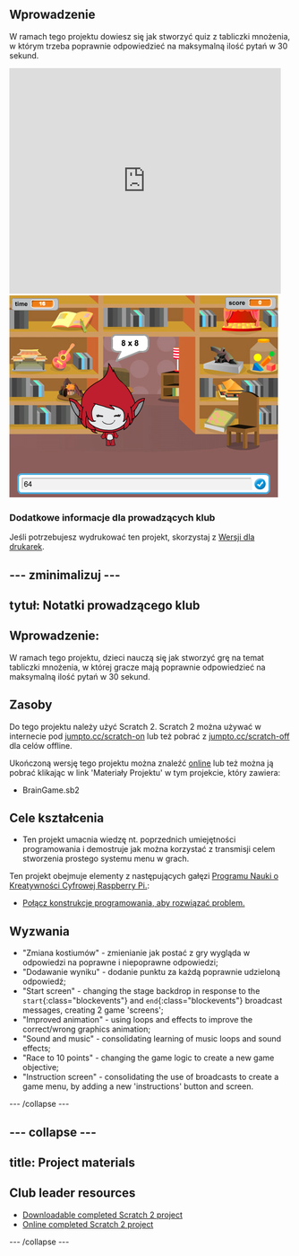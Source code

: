 ## Wprowadzenie

W ramach tego projektu dowiesz się jak stworzyć quiz z tabliczki mnożenia, w którym trzeba poprawnie odpowiedzieć na maksymalną ilość pytań w 30 sekund.

<div class="scratch-preview">
  <iframe allowtransparency="true" width="485" height="402" src="https://scratch.mit.edu/projects/embed/42225768/?autostart=false" frameborder="0"></iframe>
  <img src="images/brain-final.png">
</div>

### Dodatkowe informacje dla prowadzących klub

Jeśli potrzebujesz wydrukować ten projekt, skorzystaj z [Wersji dla drukarek](https://projects.raspberrypi.org/en/projects/brain-game/print).

## \--- zminimalizuj \---

## tytuł: Notatki prowadzącego klub

## Wprowadzenie:

W ramach tego projektu, dzieci nauczą się jak stworzyć grę na temat tabliczki mnożenia, w której gracze mają poprawnie odpowiedzieć na maksymalną ilość pytań w 30 sekund.

## Zasoby

Do tego projektu należy użyć Scratch 2. Scratch 2 można używać w internecie pod [jumpto.cc/scratch-on](http://jumpto.cc/scratch-on) lub też pobrać z [jumpto.cc/scratch-off](http://jumpto.cc/scratch-off) dla celów offline.

Ukończoną wersję tego projektu można znaleźć [online](http://scratch.mit.edu/projects/42225768/#editor) lub też można ją pobrać klikając w link 'Materiały Projektu' w tym projekcie, który zawiera:

* BrainGame.sb2

## Cele kształcenia

* Ten projekt umacnia wiedzę nt. poprzednich umiejętności programowania i demostruje jak można korzystać z transmisji celem stworzenia prostego systemu menu w grach.

Ten projekt obejmuje elementy z następujących gałęzi [Programu Nauki o Kreatywności Cyfrowej Raspberry Pi.](http://rpf.io/curriculum):

* [Połącz konstrukcje programowania, aby rozwiązać problem.](https://www.raspberrypi.org/curriculum/programming/builder)

## Wyzwania

* "Zmiana kostiumów" - zmienianie jak postać z gry wygląda w odpowiedzi na poprawne i niepoprawne odpowiedzi;
* "Dodawanie wyniku" - dodanie punktu za każdą poprawnie udzieloną odpowiedź;
* "Start screen" - changing the stage backdrop in response to the `start`{:class="blockevents"} and `end`{:class="blockevents"} broadcast messages, creating 2 game 'screens';
* "Improved animation" - using loops and effects to improve the correct/wrong graphics animation;
* "Sound and music" - consolidating learning of music loops and sound effects;
* "Race to 10 points" - changing the game logic to create a new game objective;
* "Instruction screen" - consolidating the use of broadcasts to create a game menu, by adding a new 'instructions' button and screen.

\--- /collapse \---

## \--- collapse \---

## title: Project materials

## Club leader resources

* [Downloadable completed Scratch 2 project](resources/BrainGame.sb2)
* [Online completed Scratch 2 project](http://scratch.mit.edu/projects/42225768/#editor)

\--- /collapse \---